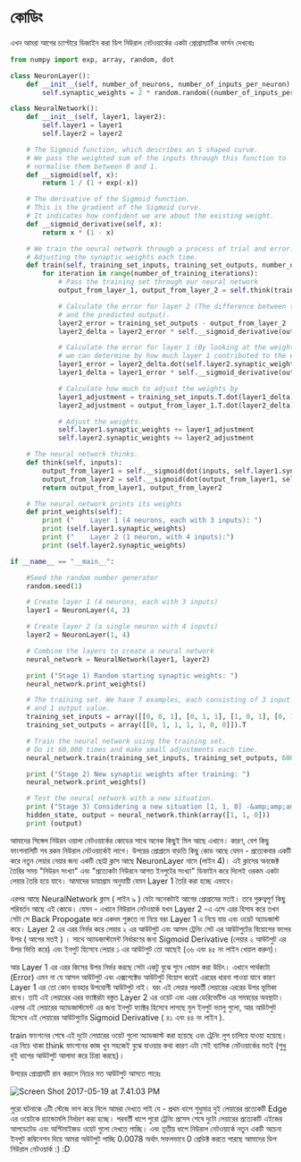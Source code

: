 # কোডিং

এখন আমরা আগের চ্যাপ্টারে ডিজাইন করা ডিপ নিউরাল নেটওয়ার্কের একটা প্রোগ্রাম্যাটিক ভার্সন দেখবোঃ

```python
from numpy import exp, array, random, dot

class NeuronLayer():
    def __init__(self, number_of_neurons, number_of_inputs_per_neuron):
        self.synaptic_weights = 2 * random.random((number_of_inputs_per_neuron, number_of_neurons)) - 1

class NeuralNetwork():
    def __init__(self, layer1, layer2):
        self.layer1 = layer1
        self.layer2 = layer2

    # The Sigmoid function, which describes an S shaped curve.
    # We pass the weighted sum of the inputs through this function to
    # normalise them between 0 and 1.
    def __sigmoid(self, x):
        return 1 / (1 + exp(-x))

    # The derivative of the Sigmoid function.
    # This is the gradient of the Sigmoid curve.
    # It indicates how confident we are about the existing weight.
    def __sigmoid_derivative(self, x):
        return x * (1 - x)

    # We train the neural network through a process of trial and error.
    # Adjusting the synaptic weights each time.
    def train(self, training_set_inputs, training_set_outputs, number_of_training_iterations):
        for iteration in range(number_of_training_iterations):
            # Pass the training set through our neural network
            output_from_layer_1, output_from_layer_2 = self.think(training_set_inputs)

            # Calculate the error for layer 2 (The difference between the desired output
            # and the predicted output).
            layer2_error = training_set_outputs - output_from_layer_2
            layer2_delta = layer2_error * self.__sigmoid_derivative(output_from_layer_2)

            # Calculate the error for layer 1 (By looking at the weights in layer 1,
            # we can determine by how much layer 1 contributed to the error in layer 2).
            layer1_error = layer2_delta.dot(self.layer2.synaptic_weights.T)
            layer1_delta = layer1_error * self.__sigmoid_derivative(output_from_layer_1)

            # Calculate how much to adjust the weights by
            layer1_adjustment = training_set_inputs.T.dot(layer1_delta)
            layer2_adjustment = output_from_layer_1.T.dot(layer2_delta)

            # Adjust the weights.
            self.layer1.synaptic_weights += layer1_adjustment
            self.layer2.synaptic_weights += layer2_adjustment

    # The neural network thinks.
    def think(self, inputs):
        output_from_layer1 = self.__sigmoid(dot(inputs, self.layer1.synaptic_weights))
        output_from_layer2 = self.__sigmoid(dot(output_from_layer1, self.layer2.synaptic_weights))
        return output_from_layer1, output_from_layer2

    # The neural network prints its weights
    def print_weights(self):
        print ("    Layer 1 (4 neurons, each with 3 inputs): ")
        print (self.layer1.synaptic_weights)
        print ("    Layer 2 (1 neuron, with 4 inputs):")
        print (self.layer2.synaptic_weights)

if __name__ == "__main__":

    #Seed the random number generator
    random.seed(1)

    # Create layer 1 (4 neurons, each with 3 inputs)
    layer1 = NeuronLayer(4, 3)

    # Create layer 2 (a single neuron with 4 inputs)
    layer2 = NeuronLayer(1, 4)

    # Combine the layers to create a neural network
    neural_network = NeuralNetwork(layer1, layer2)

    print ("Stage 1) Random starting synaptic weights: ")
    neural_network.print_weights()

    # The training set. We have 7 examples, each consisting of 3 input values
    # and 1 output value.
    training_set_inputs = array([[0, 0, 1], [0, 1, 1], [1, 0, 1], [0, 1, 0], [1, 0, 0], [1, 1, 1], [0, 0, 0]])
    training_set_outputs = array([[0, 1, 1, 1, 1, 0, 0]]).T

    # Train the neural network using the training set.
    # Do it 60,000 times and make small adjustments each time.
    neural_network.train(training_set_inputs, training_set_outputs, 60000)

    print ("Stage 2) New synaptic weights after training: ")
    neural_network.print_weights()

    # Test the neural network with a new situation.
    print ("Stage 3) Considering a new situation [1, 1, 0] -&amp;amp;amp;amp;amp;amp;gt; ?: ")
    hidden_state, output = neural_network.think(array([1, 1, 0]))
    print (output)
```

আমাদের সিঙ্গেল নিউরন ওয়ালা নেটওয়ার্কের কোডের সাথে অনেক কিছুই মিল আছে এখানে। কারণ, বেশ কিছু ফাংশনালিটি সব রকম নিউরাল নেটওয়ার্কেই লাগে। উপরের প্রোগ্রামে বাড়তি কিছু কোড আছে যেমন - প্রত্যেকবার একটি করে নতুন লেয়ার নেয়ার জন্য একটি ছোট্ট ক্লাস আছে NeuronLayer নামে \(লাইন 4\)। এই ক্লাসের অবজেক্ট তৈরির সময় "নিউরন সংখ্যা" এবং "প্রত্যেকটা নিউরনে আগত ইনপুটের সংখ্যা" ডিফাইন করে দিলেই ওরকম একটা লেয়ার তৈরি হয়ে যাবে। আমাদের ডায়াগ্রাম অনুযায়ী যেমন Layer 1 তৈরি করা হচ্ছে এভাবে।

এরপর আছে NeuralNetwork ক্লাস \( লাইন ৯ \) যেটা অনেকটাই আগের প্রোগ্রামের মতই। তবে গুরুত্বপূর্ণ কিছু পরিবর্তন আছে এই কোডে। যেমন - এখানে নিউরাল নেটওয়ার্ক যখন Layer 2 -এ এসে এরর হিসাব করে তখন সেটা সে Back Propogate করে একদম শুরুতে না নিয়ে বরং Layer 1 এ নিয়ে যায় এবং ওয়েট অ্যাডজাস্ট করে। Layer 2 এর এরর নির্ভর করে লেয়ার ২ এর আউটপুট এবং আসল ট্রেনিং সেট এর আউটপুটের বিয়োগের ফলের উপর \( আগের মতই \) । সাথে অ্যাডজাস্টমেন্ট নির্ধারণের জন্য Sigmoid Derivative \(লেয়ার ২ আউটপুট এর উপর ভিত্তি করে\) এবং ইনপুট হিসেবে লেয়ার ১ এর আউটপুট তো আছেই \(৩৬ এবং ৪৫ নং লাইন খেয়াল করুন\)।

আর Layer 1 এর এরর কিসের উপর নির্ভর করছে সেটা একটু বুঝে শুনে খেয়াল করা উচিৎ। এখানে পার্থক্যটা \(Error\) এমন না যে আসল আউটপুট এবং এক্সপেক্টেড আউটপুট বিয়োগ করেই এররের ধারনা পাওয়া যাবে কারণ Layer 1 এর তো কোন ব্যবহার উপযোগী আউটপুট নাই। বরং এই লেয়ার পরবর্তী লেয়ারের এররের উপর ভূমিকা রাখে। তাই এই লেয়ারের এরর ফ্যাক্টরটা বস্তুত Layer 2 এর ওয়েট এবং এরর ডেরিভেটিভ এর সমন্বয়ের অবস্থাটা। এরপর এই লেয়ারের অ্যাডজাস্টমেন্ট এর জন্য ইনপুট ফ্যাক্টর হিসেবে লাগছে মুল ইনপুট ভ্যালু গুলো, আর আউটপুট হিসেবে এই লেয়ারের আউটপুটের Sigmoid Derivative \( ৪১ এবং ৪৪ নং লাইন \).

train ফাংশনের শেষে এই দুটো লেয়ারের ওয়েট গুলো অ্যাডজাস্ট করা হয়েছে এবং ট্রেনিং লুপ চালিয়ে যাওয়া হয়েছে। এর নিচে থাকা think ফাংশনের কাজ খুব সহজেই বুঝে যাওয়ার কথা কারণ এটা সেই ব্যাসিক নেটওয়ার্কের মতই \(শুধু দুই ধাপের আউটপুট আলাদা করে চিন্তা করছে\)।

উপরের প্রোগ্রামটি রান করালে নিচের মত আউটপুট আসতে পারেঃ

![Screen Shot 2017-05-19 at 7.41.03 PM](https://nuhil.files.wordpress.com/2017/05/screen-shot-2017-05-19-at-7-41-03-pm.png)

পুরো ঘটনাকে ৩টী স্টেজে ভাগ করে নিলে আমরা দেখতে পাই যে - প্রথম ধাপে শুধুমাত্র দুই লেয়ারের প্রত্যেকটি Edge এর ওয়েটকে র‍্যান্ডোমলি নির্ধারণ করা হচ্ছে। পরবর্তী ধাপে পুরো ট্রেনিং প্রসেস শেষে দুটো লেয়ারের প্রত্যেকটি এইজের আপডেটেড এবং অপ্টিমাইজড ওয়েট গুলো দেখতে পাচ্ছি। এবং তৃতীয় ধাপে নিউরাল নেটওয়ার্কে নতুন একটি অচেনা ইনপুট কম্বিনেশন দিয়ে আমরা অউটপুট পাচ্ছি 0.0078 অর্থাৎ সফলভাবে 0 প্রেডিক্ট করতে পারছে আমাদের ডিপ নিউরাল নেটওয়ার্ক :\) :D

